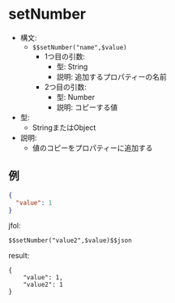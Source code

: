 # setNumber
- 構文:
  - `$$setNumber("name",$value)`
    - 1つ目の引数:
      - 型: String
      - 説明: 追加するプロパティーの名前
    - 2つ目の引数:
      - 型: Number
      - 説明: コピーする値
- 型:
  - StringまたはObject
- 説明:
  - 値のコピーをプロパティーに追加する

## 例
```json
{
  "value": 1
}
```

jfol:
```
$$setNumber("value2",$value)$$json
```

result:
```
{
    "value": 1,
    "value2": 1
}
```